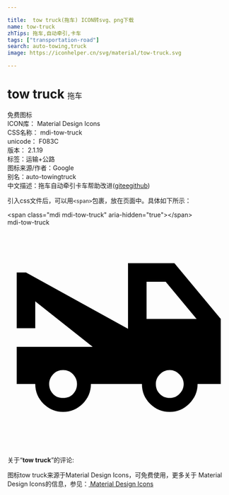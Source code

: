 ```yaml
---

title:  tow truck(拖车) ICON转svg、png下载
name: tow-truck
zhTips: 拖车,自动牵引,卡车
tags: ["transportation-road"]
search: auto-towing,truck
image: https://iconhelper.cn/svg/material/tow-truck.svg

---
```


# tow truck  <small style="font-size: 60%;font-weight: 100">拖车</small>


<div class="detail-page">
<p>
<span><span class="badge-success badge">免费图标</span> </span>
<br/>
<span>
ICON库：
<span class="badge-secondary badge">Material Design Icons</span> 
</span>
<br/>
<span>
CSS名称：
<span class="badge-secondary badge">mdi-tow-truck</span> 
</span>
<br/>
<span>
unicode：
<span class="badge-secondary badge">F083C</span> 
<copy-btn content='F083C' btn-title=""></copy-btn>
<copy-btn :content='String.fromCodePoint(parseInt("F083C", 16))' btn-title="复制U"></copy-btn>
</span>
<br/>
<span>
版本：
<span class="badge-secondary badge">2.1.19</span> 
</span><br/><span>标签：<span class="badge-light badge"><router-link to="/tags/transportation-road.html">运输+公路</router-link></span></span>
<br/>
<span>图标来源/作者：<span class="badge-light badge">Google</span></span> 
<br/>
<span>别名：<span class="badge-light badge">auto-towing</span><span class="badge-light badge">truck</span></span><br/><span class="zh-detail">中文描述：<span class="badge-primary badge">拖车</span><span class="badge-primary badge">自动牵引</span><span class="badge-primary badge">卡车</span><span class="help-link"><span>帮助改进</span>(<a href="https://gitee.com/liuwave/icon-helper/edit/master/json/material/tow-truck.json" target="_blank" rel="noopener noreferrer">gitee</a><a href="https://github.com/liuwave/icon-helper/edit/master/json/material/tow-truck.json" target="_blank" rel="noopener noreferrer">github</a></span>)</span><br/>
</p>
</div>
<div class="alert alert-dark">
  <i class="mdi mdi-tow-truck mdi-48px"></i>
  <i class="mdi mdi-tow-truck mdi-36px"></i>
  <i class="mdi mdi-tow-truck mdi-24px"></i>
  <i class="mdi mdi-tow-truck mdi-18px"></i>
</div>
<div>
  <p>引入css文件后，可以用<code>&lt;span&gt;</code>包裹，放在页面中。具体如下所示：    
  </p>
  <div class="alert alert-primary" style="font-size: 14px">
    &lt;span class="mdi mdi-tow-truck" aria-hidden="true"&gt;&lt;/span&gt;
    <copy-btn content='<span class="mdi mdi-tow-truck" aria-hidden="true"></span>'></copy-btn>
  </div>
  <div class="alert alert-secondary">
    <i class="mdi mdi-tow-truck"
    style="font-size: 24px"
    aria-hidden="true"></i> mdi-tow-truck
    <copy-btn content="mdi-tow-truck" btn-title="复制图标名称"></copy-btn>
  </div>
</div>
<div id="svg" class="svg-wrap">
<svg xmlns="http://www.w3.org/2000/svg" viewBox="0 0 24 24"><path d="M15,10H20.39L17.06,6H15V10M17.5,18.5C17.89,18.5 18.24,18.37 18.54,18.07C18.84,17.77 19,17.42 19,17C19,16.61 18.84,16.26 18.54,15.96C18.24,15.66 17.89,15.5 17.5,15.5C17.08,15.5 16.73,15.66 16.43,15.96C16.13,16.26 16,16.61 16,17C16,17.42 16.13,17.77 16.43,18.07C16.73,18.37 17.08,18.5 17.5,18.5M6,18.5C6.44,18.5 6.8,18.37 7.08,18.07C7.36,17.77 7.5,17.42 7.5,17C7.5,16.61 7.36,16.26 7.08,15.96C6.8,15.66 6.44,15.5 6,15.5C5.56,15.5 5.2,15.66 4.92,15.96C4.64,16.26 4.5,16.61 4.5,17C4.5,17.42 4.64,17.77 4.92,18.07C5.2,18.37 5.56,18.5 6,18.5M18,4L23,10V17H20.5C20.5,17.83 20.19,18.53 19.59,19.13C19,19.72 18.3,20 17.5,20C16.67,20 15.97,19.72 15.38,19.13C14.78,18.53 14.5,17.83 14.5,17H9C9,17.83 8.7,18.53 8.11,19.13C7.5,19.72 6.81,20 6,20C5.19,20 4.5,19.72 3.89,19.13C3.3,18.53 3,17.83 3,17H1V13H9.19L3,8.11V11H1V5H2L13,11.06V4H18Z" /></svg>
</div>
<detail full-name='mdi-tow-truck'></detail>
<div class="icon-detail__container">
<p>关于“<b>tow truck</b>”的评论:</p>
</div>
<Vssue title="关于“tow truck”的评论" />    
<div><p>图标tow truck来源于Material Design Icons，可免费使用，更多关于 Material Design Icons的信息，参见：<a target="_blank" href="https://iconhelper.cn/material.html"> Material Design Icons</a>
</p></div>
